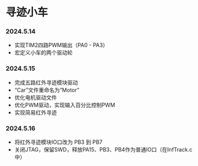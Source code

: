 # 寻迹小车
### 2024.5.14
- 实现TIM2四路PWM输出（PA0 - PA3）
- 宏定义小车的两个驱动轮

### 2024.5.15
- 完成五路红外寻迹模块驱动
- “Car”文件重命名为“Motor”
- 优化电机驱动文件
- 优化PWM驱动，实现输入百分比控制PWM
- 实现简易红外寻迹

### 2024.5.16
- 将红外寻迹模块IO口改为 PB3 到 PB7
- 关闭JTAG，保留SWD，释放PA15、PB3、PB4作为普通IO口（在InfTrack.c中）
